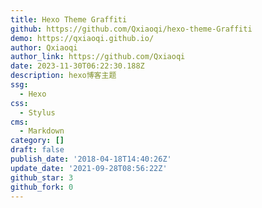 ```yaml
---
title: Hexo Theme Graffiti
github: https://github.com/Qxiaoqi/hexo-theme-Graffiti
demo: https://qxiaoqi.github.io/
author: Qxiaoqi
author_link: https://github.com/Qxiaoqi
date: 2023-11-30T06:22:30.188Z
description: hexo博客主题
ssg:
  - Hexo
css:
  - Stylus
cms:
  - Markdown
category: []
draft: false
publish_date: '2018-04-18T14:40:26Z'
update_date: '2021-09-28T08:56:22Z'
github_star: 3
github_fork: 0
---
```

